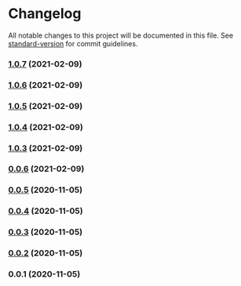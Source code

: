# Changelog

All notable changes to this project will be documented in this file. See [standard-version](https://github.com/conventional-changelog/standard-version) for commit guidelines.

### [1.0.7](https://github.com/rupeshtiwari/fsms-angular-pubsub/compare/v1.0.6...v1.0.7) (2021-02-09)

### [1.0.6](https://github.com/rupeshtiwari/fsms-angular-pubsub/compare/v1.0.5...v1.0.6) (2021-02-09)

### [1.0.5](https://github.com/rupeshtiwari/fsms-angular-pubsub/compare/v1.0.4...v1.0.5) (2021-02-09)

### [1.0.4](https://github.com/rupeshtiwari/fsms-angular-pubsub/compare/v1.0.3...v1.0.4) (2021-02-09)

### [1.0.3](https://github.com/rupeshtiwari/fsms-angular-pubsub/compare/v0.0.6...v1.0.3) (2021-02-09)

### [0.0.6](https://github.com/rupeshtiwari/fsms-angular-pubsub/compare/v0.0.5...v0.0.6) (2021-02-09)

### [0.0.5](https://github.com/rupeshtiwari/fsms-angular-pubsub/compare/v0.0.4...v0.0.5) (2020-11-05)

### [0.0.4](https://github.com/rupeshtiwari/fsms-angular-pubsub/compare/v0.0.3...v0.0.4) (2020-11-05)

### [0.0.3](https://github.com/rupeshtiwari/fsms-angular-pubsub/compare/v0.0.2...v0.0.3) (2020-11-05)

### [0.0.2](https://github.com/rupeshtiwari/fsms-angular-pubsub/compare/v0.0.1...v0.0.2) (2020-11-05)

### 0.0.1 (2020-11-05)
